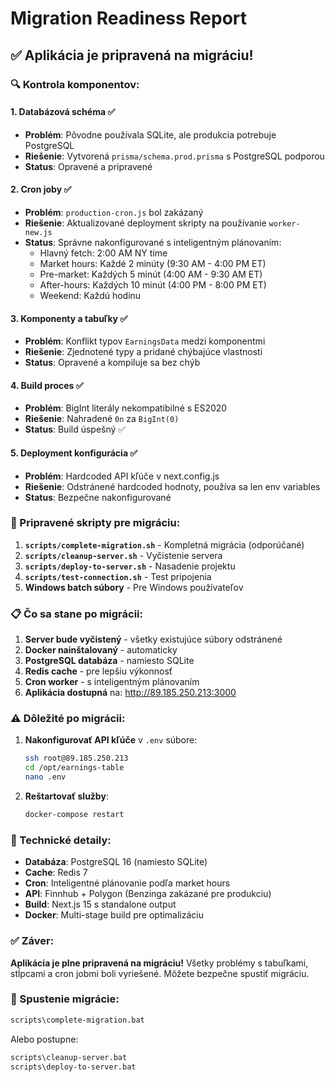# Migration Readiness Report

## ✅ Aplikácia je pripravená na migráciu!

### 🔍 Kontrola komponentov:

#### 1. **Databázová schéma** ✅

- **Problém**: Pôvodne používala SQLite, ale produkcia potrebuje PostgreSQL
- **Riešenie**: Vytvorená `prisma/schema.prod.prisma` s PostgreSQL podporou
- **Status**: Opravené a pripravené

#### 2. **Cron joby** ✅

- **Problém**: `production-cron.js` bol zakázaný
- **Riešenie**: Aktualizované deployment skripty na používanie `worker-new.js`
- **Status**: Správne nakonfigurované s inteligentným plánovaním:
  - Hlavný fetch: 2:00 AM NY time
  - Market hours: Každé 2 minúty (9:30 AM - 4:00 PM ET)
  - Pre-market: Každých 5 minút (4:00 AM - 9:30 AM ET)
  - After-hours: Každých 10 minút (4:00 PM - 8:00 PM ET)
  - Weekend: Každú hodinu

#### 3. **Komponenty a tabuľky** ✅

- **Problém**: Konflikt typov `EarningsData` medzi komponentmi
- **Riešenie**: Zjednotené typy a pridané chýbajúce vlastnosti
- **Status**: Opravené a kompiluje sa bez chýb

#### 4. **Build proces** ✅

- **Problém**: BigInt literály nekompatibilné s ES2020
- **Riešenie**: Nahradené `0n` za `BigInt(0)`
- **Status**: Build úspešný ✅

#### 5. **Deployment konfigurácia** ✅

- **Problém**: Hardcoded API kľúče v next.config.js
- **Riešenie**: Odstránené hardcoded hodnoty, používa sa len env variables
- **Status**: Bezpečne nakonfigurované

### 🚀 Pripravené skripty pre migráciu:

1. **`scripts/complete-migration.sh`** - Kompletná migrácia (odporúčané)
2. **`scripts/cleanup-server.sh`** - Vyčistenie servera
3. **`scripts/deploy-to-server.sh`** - Nasadenie projektu
4. **`scripts/test-connection.sh`** - Test pripojenia
5. **Windows batch súbory** - Pre Windows používateľov

### 📋 Čo sa stane po migrácii:

1. **Server bude vyčistený** - všetky existujúce súbory odstránené
2. **Docker nainštalovaný** - automaticky
3. **PostgreSQL databáza** - namiesto SQLite
4. **Redis cache** - pre lepšiu výkonnosť
5. **Cron worker** - s inteligentným plánovaním
6. **Aplikácia dostupná** na: http://89.185.250.213:3000

### ⚠️ Dôležité po migrácii:

1. **Nakonfigurovať API kľúče** v `.env` súbore:

   ```bash
   ssh root@89.185.250.213
   cd /opt/earnings-table
   nano .env
   ```

2. **Reštartovať služby**:
   ```bash
   docker-compose restart
   ```

### 🔧 Technické detaily:

- **Databáza**: PostgreSQL 16 (namiesto SQLite)
- **Cache**: Redis 7
- **Cron**: Inteligentné plánovanie podľa market hours
- **API**: Finnhub + Polygon (Benzinga zakázané pre produkciu)
- **Build**: Next.js 15 s standalone output
- **Docker**: Multi-stage build pre optimalizáciu

### ✅ Záver:

**Aplikácia je plne pripravená na migráciu!** Všetky problémy s tabuľkami, stĺpcami a cron jobmi boli vyriešené. Môžete bezpečne spustiť migráciu.

### 🚀 Spustenie migrácie:

```cmd
scripts\complete-migration.bat
```

Alebo postupne:

```cmd
scripts\cleanup-server.bat
scripts\deploy-to-server.bat
```
